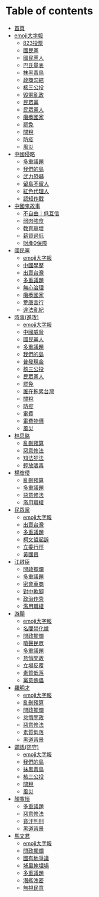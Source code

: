 # Table of contents

* [首頁](README.md)
* [emoji大字報](emoji-da-zi-bao/README.md)
  * [823投票](emoji大字報/823投票/index.md)
  * [國民黨](emoji大字報/國民黨/index.md)
  * [國民黨人](emoji大字報/國民黨人/index.md)
  * [巴氏量表](emoji大字報/巴氏量表/index.md)
  * [抹黑青鳥](emoji大字報/抹黑青鳥/index.md)
  * [政商勾結](emoji大字報/政商勾結/index.md)
  * [核三公投](emoji大字報/核三公投/index.md)
  * [毀憲亂政](emoji大字報/毀憲亂政/index.md)
  * [民眾黨](emoji大字報/民眾黨/index.md)
  * [民眾黨人](emoji大字報/民眾黨人/index.md)
  * [癱瘓國家](emoji大字報/癱瘓國家/index.md)
  * [罷免](emoji大字報/罷免/index.md)
  * [關稅](emoji大字報/關稅/index.md)
  * [防疫](emoji大字報/防疫/index.md)
  * [風災](emoji大字報/風災/index.md)
* [中國侵略](zhong-guo-qin-le/README.md)
  * [多重議題](中國侵略/多重議題/index.md)
  * [我們的島](中國侵略/我們的島/index.md)
  * [武力恐嚇](中國侵略/武力恐嚇/index.md)
  * [留島不留人](中國侵略/留島不留人/index.md)
  * [紅色代理人](中國侵略/紅色代理人/index.md)
  * [認知作戰](中國侵略/認知作戰/index.md)
* [中國鬼故事](zhong-guo-gui-gu-shi/README.md)
  * [不自由｜低互信](中國鬼故事/不自由｜低互信/index.md)
  * [弱肉強食](中國鬼故事/弱肉強食/index.md)
  * [教育崩壞](中國鬼故事/教育崩壞/index.md)
  * [薪資過低](中國鬼故事/薪資過低/index.md)
  * [財產0保障](中國鬼故事/財產0保障/index.md)
* [國民黨](guo-min-dang/README.md)
  * [emoji大字報](國民黨/emoji大字報/index.md)
  * [中國學歷](國民黨/中國學歷/index.md)
  * [出賣台灣](國民黨/出賣台灣/index.md)
  * [多重議題](國民黨/多重議題/index.md)
  * [無心治理](國民黨/無心治理/index.md)
  * [癱瘓國家](國民黨/癱瘓國家/index.md)
  * [荒唐言行](國民黨/荒唐言行/index.md)
  * [違法亂紀](國民黨/違法亂紀/index.md)
* [時事(進攻)](shi-shi-jin-gong/README.md)
  * [emoji大字報](時事\(進攻\)/emoji大字報/index.md)
  * [中國威脅](時事\(進攻\)/中國威脅/index.md)
  * [國民黨人](時事\(進攻\)/國民黨人/index.md)
  * [多重議題](時事\(進攻\)/多重議題/index.md)
  * [我們的島](時事\(進攻\)/我們的島/index.md)
  * [普發現金](時事\(進攻\)/普發現金/index.md)
  * [核三公投](時事\(進攻\)/核三公投/index.md)
  * [民眾黨人](時事\(進攻\)/民眾黨人/index.md)
  * [罷免](時事\(進攻\)/罷免/index.md)
  * [誰在拖累台灣](時事\(進攻\)/誰在拖累台灣/index.md)
  * [關稅](時事\(進攻\)/關稅/index.md)
  * [防疫](時事\(進攻\)/防疫/index.md)
  * [電費](時事\(進攻\)/電費/index.md)
  * [電費物價](時事\(進攻\)/電費物價/index.md)
  * [風災](時事\(進攻\)/風災/index.md)
* [林思銘](lin-si-ming/README.md)
  * [亂刪預算](林思銘/亂刪預算/index.md)
  * [惡意修法](林思銘/惡意修法/index.md)
  * [知法犯法](林思銘/知法犯法/index.md)
  * [輕放販毒](林思銘/輕放販毒/index.md)
* [楊瓊瓔](yang-qiong-ying/README.md)
  * [亂刪預算](楊瓊瓔/亂刪預算/index.md)
  * [多重議題](楊瓊瓔/多重議題/index.md)
  * [惡意修法](楊瓊瓔/惡意修法/index.md)
  * [濫用職權](楊瓊瓔/濫用職權/index.md)
* [民眾黨](min-zhong-dang/README.md)
  * [emoji大字報](民眾黨/emoji大字報/index.md)
  * [出賣台灣](民眾黨/出賣台灣/index.md)
  * [多重議題](民眾黨/多重議題/index.md)
  * [柯文哲起訴](民眾黨/柯文哲起訴/index.md)
  * [立委行徑](民眾黨/立委行徑/index.md)
  * [黃國昌](民眾黨/黃國昌/index.md)
* [江啟臣](jiang-qi-chen/README.md)
  * [問政擺爛](江啟臣/問政擺爛/index.md)
  * [多重議題](江啟臣/多重議題/index.md)
  * [密會車商](江啟臣/密會車商/index.md)
  * [對中軟腳](江啟臣/對中軟腳/index.md)
  * [政治作秀](江啟臣/政治作秀/index.md)
  * [濫用職權](江啟臣/濫用職權/index.md)
* [游顥](you-hao/README.md)
  * [emoji大字報](游顥/emoji大字報/index.md)
  * [名間焚化爐](游顥/名間焚化爐/index.md)
  * [問政擺爛](游顥/問政擺爛/index.md)
  * [嗆聲民眾](游顥/嗆聲民眾/index.md)
  * [多重議題](游顥/多重議題/index.md)
  * [怠惰問政](游顥/怠惰問政/index.md)
  * [立場反覆](游顥/立場反覆/index.md)
  * [素質低落](游顥/素質低落/index.md)
  * [黨意傀儡](游顥/黨意傀儡/index.md)
* [羅明才](luo-ming-cai/README.md)
  * [emoji大字報](羅明才/emoji大字報/index.md)
  * [亂刪預算](羅明才/亂刪預算/index.md)
  * [問政擺爛](羅明才/問政擺爛/index.md)
  * [怠惰問政](羅明才/怠惰問政/index.md)
  * [惡意修法](羅明才/惡意修法/index.md)
  * [素質低落](羅明才/素質低落/index.md)
  * [黑道背景](羅明才/黑道背景/index.md)
* [闢謠(防守)](pi-yao-fang-shou/README.md)
  * [emoji大字報](闢謠\(防守\)/emoji大字報/index.md)
  * [我們的島](闢謠\(防守\)/我們的島/index.md)
  * [抹黑青鳥](闢謠\(防守\)/抹黑青鳥/index.md)
  * [核三公投](闢謠\(防守\)/核三公投/index.md)
  * [關稅](闢謠\(防守\)/關稅/index.md)
  * [風災](闢謠\(防守\)/風災/index.md)
* [顏寬恒](yan-kuan-heng/README.md)
  * [多重議題](顏寬恒/多重議題/index.md)
  * [惡意修法](顏寬恒/惡意修法/index.md)
  * [貪汙判刑](顏寬恒/貪汙判刑/index.md)
  * [黑道背景](顏寬恒/黑道背景/index.md)
* [馬文君](ma-wen-jun/README.md)
  * [emoji大字報](馬文君/emoji大字報/index.md)
  * [問政擺爛](馬文君/問政擺爛/index.md)
  * [國有地爭議](馬文君/國有地爭議/index.md)
  * [埔里掩埋場](馬文君/埔里掩埋場/index.md)
  * [多重議題](馬文君/多重議題/index.md)
  * [潛艦洩密](馬文君/潛艦洩密/index.md)
  * [無視民意](馬文君/無視民意/index.md)
